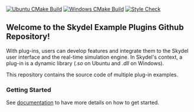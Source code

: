 [![Ubuntu CMake Build](https://github.com/learn-safran-navigation-timing/skydel-example-plugins/actions/workflows/ubuntu_cmake_build.yml/badge.svg)](https://github.com/learn-safran-navigation-timing/skydel-example-plugins/actions/workflows/ubuntu_cmake_build.yml)
[![Windows CMake Build](https://github.com/learn-safran-navigation-timing/skydel-example-plugins/actions/workflows/windows_cmake_build.yml/badge.svg)](https://github.com/learn-safran-navigation-timing/skydel-example-plugins/actions/workflows/windows_cmake_build.yml)
[![Style Check](https://github.com/learn-safran-navigation-timing/skydel-example-plugins/actions/workflows/style_check.yml/badge.svg)](https://github.com/learn-safran-navigation-timing/skydel-example-plugins/actions/workflows/style_check.yml)

## Welcome to the Skydel Example Plugins Github Repository!

With plug-ins, users can develop features and integrate them to the Skydel user interface and the real-time simulation engine. In Skydel's context, a plug-in is a dynamic library (*.so* on Ubuntu and *.dll* on Windows).

This repository contains the source code of multiple plug-in examples.

### Getting Started

See [documentation](https://skydel.gitbook.io/skydel-plug-ins-documentation/) to have more details on how to get started.